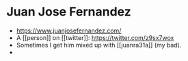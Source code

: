 # Juan Jose Fernandez
- https://www.juanjosefernandez.com/
- A [[person]] on [[twitter]]: https://twitter.com/z9sx7wox
- Sometimes I get him mixed up with [[juanra31a]] (my bad).
- 
